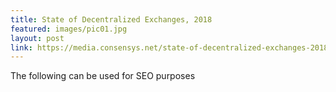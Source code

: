 ```yaml
---
title: State of Decentralized Exchanges, 2018
featured: images/pic01.jpg
layout: post
link: https://media.consensys.net/state-of-decentralized-exchanges-2018-276dad340c79
---
```


<p>The following can be used for SEO purposes</p>
